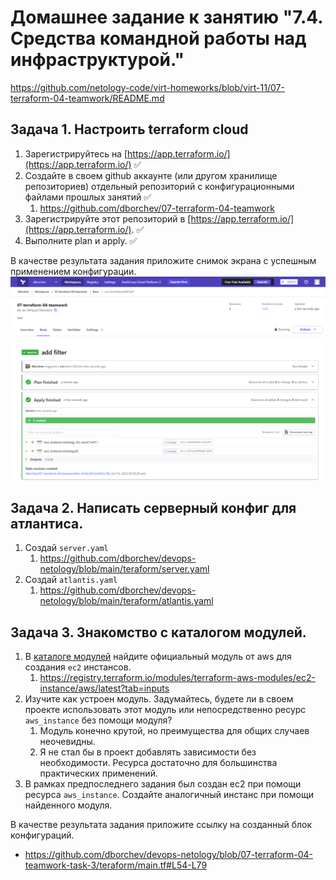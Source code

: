 # Домашнее задание к занятию "7.4. Средства командной работы над инфраструктурой."

https://github.com/netology-code/virt-homeworks/blob/virt-11/07-terraform-04-teamwork/README.md

## Задача 1. Настроить terraform cloud
1. Зарегистрируйтесь на [https://app.terraform.io/](https://app.terraform.io/) ✅ 
2. Создайте в своем github аккаунте (или другом хранилище репозиториев) отдельный репозиторий с
 конфигурационными файлами прошлых занятий ✅ 
   1. https://github.com/dborchev/07-terraform-04-teamwork
3. Зарегистрируйте этот репозиторий в [https://app.terraform.io/](https://app.terraform.io/). ✅ 
4. Выполните plan и apply. ✅ 

В качестве результата задания приложите снимок экрана с успешным применением конфигурации.
![screenshots/terraform-cl;oud-plan-apply.png](screenshots/terraform-cl;oud-plan-apply.png)


## Задача 2. Написать серверный конфиг для атлантиса. 
1. Создай `server.yaml`
   1. https://github.com/dborchev/devops-netology/blob/main/teraform/server.yaml
2. Создай `atlantis.yaml`
   1. https://github.com/dborchev/devops-netology/blob/main/teraform/atlantis.yaml

## Задача 3. Знакомство с каталогом модулей.
1. В [каталоге модулей](https://registry.terraform.io/browse/modules) найдите официальный модуль от aws для создания
`ec2` инстансов.
   1. https://registry.terraform.io/modules/terraform-aws-modules/ec2-instance/aws/latest?tab=inputs
2. Изучите как устроен модуль. Задумайтесь, будете ли в своем проекте использовать этот модуль или непосредственно 
ресурс `aws_instance` без помощи модуля?
   1. Модуль конечно крутой, но преимущества для общих случаев неочевидны.
   2. Я не стал бы в проект добавлять зависимости без необходимости. Ресурса достаточно для большинства практических применений.
3. В рамках предпоследнего задания был создан ec2 при помощи ресурса `aws_instance`. 
Создайте аналогичный инстанс при помощи найденного модуля.   

В качестве результата задания приложите ссылку на созданный блок конфигураций. 
 - https://github.com/dborchev/devops-netology/blob/07-terraform-04-teamwork-task-3/teraform/main.tf#L54-L79
